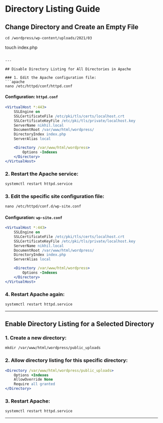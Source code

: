 # Directory Listing Guide

## Change Directory and Create an Empty File
```apache
cd /wordpress/wp-content/uploads/2021/03
```
touch index.php
```

---

## Disable Directory Listing for All Directories in Apache

### 1. Edit the Apache configuration file:
```apache
nano /etc/httpd/conf/httpd.conf
```

#### Configuration: `httpd.conf`
```apache
<VirtualHost *:443>
    SSLEngine on
    SSLCertificateFile /etc/pki/tls/certs/localhost.crt
    SSLCertificateKeyFile /etc/pki/tls/private/localhost.key
    ServerName nikhil.local
    DocumentRoot /var/www/html/wordpress/
    DirectoryIndex index.php
    ServerAlias local

    <Directory /var/www/html/wordpress>
        Options -Indexes
    </Directory>
</VirtualHost>
```

### 2. Restart the Apache service:
```apache
systemctl restart httpd.service
```

### 3. Edit the specific site configuration file:
```apache
nano /etc/httpd/conf.d/wp-site.conf
```

#### Configuration: `wp-site.conf`
```apache
<VirtualHost *:443>
    SSLEngine on
    SSLCertificateFile /etc/pki/tls/certs/localhost.crt
    SSLCertificateKeyFile /etc/pki/tls/private/localhost.key
    ServerName nikhil.local
    DocumentRoot /var/www/html/wordpress/
    DirectoryIndex index.php
    ServerAlias local

    <Directory /var/www/html/wordpress>
        Options -Indexes
    </Directory>
</VirtualHost>
```

### 4. Restart Apache again:
```apache
systemctl restart httpd.service
```

---

## Enable Directory Listing for a Selected Directory

### 1. Create a new directory:
```apache
mkdir /var/www/html/wordpress/public_uploads
```

### 2. Allow directory listing for this specific directory:
```apache
<Directory /var/www/html/wordpress/public_uploads>
    Options +Indexes
    AllowOverride None
    Require all granted
</Directory>
```

### 3. Restart Apache:
```apache
systemctl restart httpd.service
```

---

